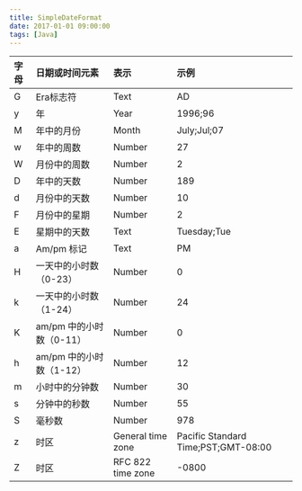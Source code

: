 ```yaml
---
title: SimpleDateFormat
date: 2017-01-01 09:00:00
tags: [Java]
---
```


|字母|日期或时间元素|表示|示例|
|:--|:--|:--|:--|
|G|Era标志符|Text|AD|
|y|年|Year|1996;96|
|M|年中的月份|Month|July;Jul;07|
|w|年中的周数|Number|27|
|W|月份中的周数|Number|2|
|D|年中的天数|Number|189|
|d|月份中的天数|Number|10|
|F|月份中的星期|Number|2|
|E|星期中的天数|Text|Tuesday;Tue|
|a|Am/pm 标记|Text|PM|
|H|一天中的小时数（0-23）|Number|0|
|k|一天中的小时数（1-24）|Number|24|
|K|am/pm 中的小时数（0-11）|Number|0|
|h|am/pm 中的小时数（1-12）|Number|12|
|m|小时中的分钟数|Number|30|
|s|分钟中的秒数|Number|55|
|S|毫秒数|Number|978|
|z|时区|General time zone|Pacific Standard Time;PST;GMT-08:00|
|Z|时区|RFC 822 time zone|-0800|



